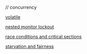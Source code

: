 // concurrency

<!-- https://www.geeksforgeeks.org/java-util-concurrent-package/ -->

[volatile](https://github.com/hks1/java-tutorial/blob/main/src/main/java/com/tutorial/concurrency/volatile.md)

[nested monitor lockout](https://github.com/hks1/java-tutorial/blob/main/src/main/java/com/tutorial/concurrency/nested-monitor-lockout.md)

[race conditions and critical sections](https://github.com/hks1/java-tutorial/blob/main/src/main/java/com/tutorial/concurrency/race-conditions-and-critical-sections.md)

[starvation and fairness](https://github.com/hks1/java-tutorial/blob/main/src/main/java/com/tutorial/concurrency/starvation-and-fairness.md)
